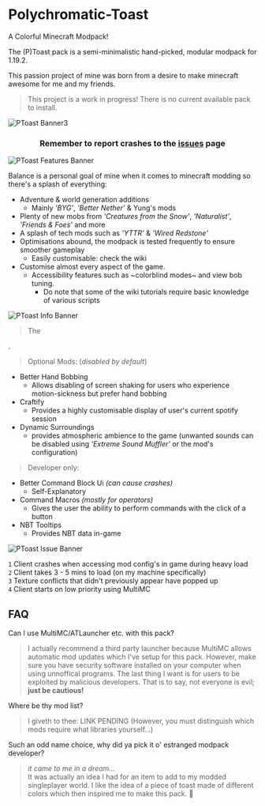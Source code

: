 # Polychromatic-Toast
A Colorful Minecraft Modpack!

The (P)Toast pack is a semi-minimalistic hand-picked, modular modpack for 1.19.2.

This passion project of mine was born from a desire to make minecraft awesome for me and my friends.  

> This project is a work in progress! There is no current available pack to install.
 
![PToast Banner3](https://user-images.githubusercontent.com/80040305/216677026-d9cbc596-c955-444c-94c1-51197ea0847f.png)  

<h3> <p align="center">
Remember to report crashes to the <a href="https://github.com/MadameElfarran/Polychromatic-Toast/issues">issues</a> page
</p> </h3>
   
![PToast Features Banner](https://user-images.githubusercontent.com/80040305/216776700-bac8ecec-1278-4f20-9273-08ddd1b1ee55.png)

Balance is a personal goal of mine when it comes to minecraft modding so there's a splash of everything:

* Adventure & world generation additions
  * Mainly _'BYG'_, _'Better Nether'_ & Yung's mods
* Plenty of new mobs from _'Creatures from the Snow'_, _'Naturalist'_, _'Friends & Foes'_ and more
* A splash of tech mods such as  _'YTTR'_ & _'Wired Redstone'_
* Optimisations abound, the modpack is tested frequently to ensure smoother gameplay
  * Easily customisable: check the wiki
* Customise almost every aspect of the game.
  * Accessibility features such as ~colorblind modes~ and view bob tuning.
    * Do note that some of the wiki tutorials require basic knowledge of various scripts
  
![PToast Info Banner](https://user-images.githubusercontent.com/80040305/216774131-2760b24e-2c87-4943-9967-50935c392e7f.png)

> The

.

> Optional Mods: (*disabled by default*)
 * Better Hand Bobbing  
   * Allows disabling of screen shaking for users who experience motion-sickness but prefer hand bobbing
 * Craftify
   * Provides a highly customisable display of user's current spotify session
 * Dynamic Surroundings
   * provides atmospheric ambience to the game (unwanted sounds can be disabled using _'Extreme Sound Muffler'_ or the mod's configuration)
 
> Developer only:
 * Better Command Block Ui *(can cause crashes)*
   * Self-Explanatory
 * Command Macros *(mostly for operators)*
   * Gives the user the ability to perform commands with the click of a button
 * NBT Tooltips
   * Provides NBT data in-game

![PToast Issue Banner](https://user-images.githubusercontent.com/80040305/216773798-05abad37-99a4-48f7-bc9f-b6670fca0fa3.png)

`1` Client crashes when accessing mod config's in game during heavy load  
`2` Client takes 3 - 5 mins to load (on my machine specifically)  
`3` Texture conflicts that didn't previously appear have popped up  
`4` Client starts on low priority using MultiMC

## FAQ

Can I use MultiMC/ATLauncher etc. with this pack?

> I actually recommend a third party launcher because MultiMC allows automatic mod updates which I've setup for this pack. However, make sure you have security software installed on your computer when using unnoffical programs. The last thing I want is for users to be exploited by malicious developers. That is to say, not everyone is evil; **just be cautious!**

Where be thy mod list?

> I giveth to thee: LINK PENDING (However, you must distinguish which mods require what libraries yourself...)

Such an odd name choice, why did ya pick it o' estranged modpack developer?

> *it came to me in a dream...*  
It was actually an idea I had for an item to add to my modded singleplayer world. I like the idea of a piece of toast made of different colors which then inspired me to make this pack. 🍞
